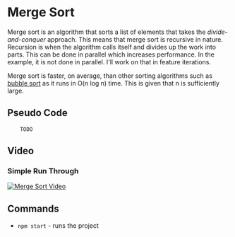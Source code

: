 # Merge Sort
Merge sort is an algorithm that sorts a list of elements that takes the _divide-and-conquer_ approach. This means that merge sort is recursive in nature. Recursion is when the algorithm calls itself and divides up the work into parts. This can be done in parallel which increases performance. In the example, it is not done in parallel. I'll work on that in feature iterations.

Merge sort is faster, on average, than other sorting algorithms such as [bubble sort](https://github.com/pmcavoy89/bubble-sort) as it runs in O(n log n) time. This is given that n is sufficiently large.

## Pseudo Code
```
    TODO
```

## Video
### Simple Run Through
[![Merge Sort Video](https://img.youtube.com/vi/LBA-nU6KGyI/0.jpg)](https://youtu.be/LBA-nU6KGyII)

## Commands
* `npm start` - runs the project
